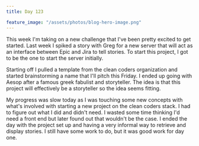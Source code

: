 ```yaml
---
title: Day 123

feature_image: "/assets/photos/blog-hero-image.png"
---
```


This week I'm taking on a new challenge that I've been pretty excited to get started. Last week
I spiked a story with Greg for a new server that will act as an interface between Epic and Jira
to tell stories. To start this project, I got to be the one to start the server initially.

Starting off I pulled a template from the clean coders organization and started brainstorming a name
that I'll pitch this Friday. I ended up going with Aesop after a famous greek fabulist and
storyteller. The idea is that this project will effectively be a storyteller so the idea seems
fitting.

My progress was slow today as I was touching some new concepts with what's involved with starting
a new project on the clean coders stack. I had to figure out what I did and didn't need. I wasted
some time thinking I'd need a front end but later found out that wouldn't be the case. I ended
the day with the project set up and having a very informal way to retrieve and display stories.
I still have some work to do, but it was good work for day one.
